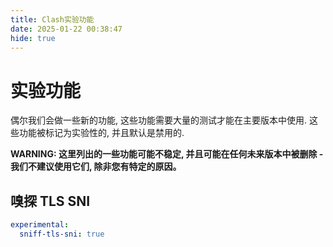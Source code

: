 ```yaml
---
title: Clash实验功能
date: 2025-01-22 00:38:47
hide: true
---
```


# 实验功能

偶尔我们会做一些新的功能, 这些功能需要大量的测试才能在主要版本中使用. 这些功能被标记为实验性的, 并且默认是禁用的.

**WARNING: 这里列出的一些功能可能不稳定, 并且可能在任何未来版本中被删除 - 我们不建议使用它们, 除非您有特定的原因。**

## 嗅探 TLS SNI

```yaml
experimental:
  sniff-tls-sni: true
```
